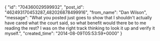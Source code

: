  {
   "id": "704360029599932",
   "post_id": "462493170453287_482026878499916",
   "from_name": "Dan Wilson",
   "message": "What you posted just goes to show that I shouldn't actually have cared what the court said, so what benefit would there be to me reading the rest?  I was on the right track thinking to look it up and verify it myself.",
   "created_time": "2014-08-09T05:53:59+0000"
 }

